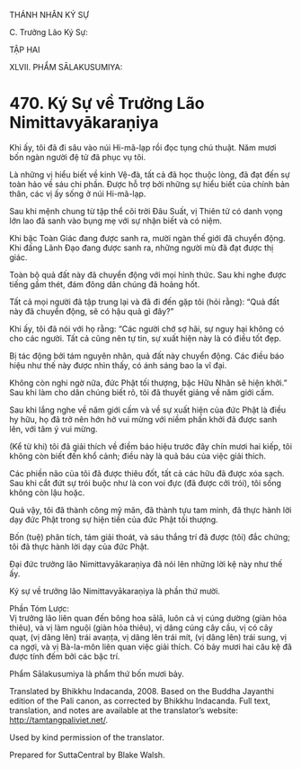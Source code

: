 THÁNH NHÂN KÝ SỰ

C. Trưởng Lão Ký Sự:

TẬP HAI

XLVII. PHẨM SĀLAKUSUMIYA:

# 470\. Ký Sự về Trưởng Lão Nimittavyākaraṇiya

Khi ấy, tôi đã đi sâu vào núi Hi-mã-lạp rồi đọc tụng chú thuật. Năm mươi bốn ngàn người đệ tử đã phục vụ tôi.

Là những vị hiểu biết về kinh Vệ-đà, tất cả đã học thuộc lòng, đã đạt đến sự toàn hảo về sáu chi phần. Được hỗ trợ bởi những sự hiểu biết của chính bản thân, các vị ấy sống ở núi Hi-mã-lạp.

Sau khi mệnh chung từ tập thể cõi trời Đâu Suất, vị Thiên tử có danh vọng lớn lao đã sanh vào bụng mẹ với sự nhận biết và có niệm.

Khi bậc Toàn Giác đang được sanh ra, mười ngàn thế giới đã chuyển động. Khi đấng Lãnh Đạo đang được sanh ra, những người mù đã đạt được thị giác.

Toàn bộ quả đất này đã chuyển động với mọi hình thức. Sau khi nghe được tiếng gầm thét, đám đông dân chúng đã hoảng hốt.

Tất cả mọi người đã tập trung lại và đã đi đến gặp tôi (hỏi rằng): “Quả đất này đã chuyển động, sẽ có hậu quả gì đây?”

Khi ấy, tôi đã nói với họ rằng: “Các người chớ sợ hãi, sự nguy hại không có cho các người. Tất cả cũng nên tự tin, sự xuất hiện này là có điều tốt đẹp.

Bị tác động bởi tám nguyên nhân, quả đất này chuyển động. Các điều báo hiệu như thế này được nhìn thấy, có ánh sáng bao la vĩ đại.

Không còn nghi ngờ nữa, đức Phật tối thượng, bậc Hữu Nhãn sẽ hiện khởi.” Sau khi làm cho dân chúng biết rõ, tôi đã thuyết giảng về năm giới cấm.

Sau khi lắng nghe về năm giới cấm và về sự xuất hiện của đức Phật là điều hy hữu, họ đã trở nên hớn hở vui mừng với niềm phấn khởi đã được sanh lên, với tâm ý vui mừng.

(Kể từ khi) tôi đã giải thích về điềm báo hiệu trước đây chín mươi hai kiếp, tôi không còn biết đến khổ cảnh; điều này là quả báu của việc giải thích.

Các phiền não của tôi đã được thiêu đốt, tất cả các hữu đã được xóa sạch. Sau khi cắt đứt sự trói buộc như là con voi đực (đã được cởi trói), tôi sống không còn lậu hoặc.

Quả vậy, tôi đã thành công mỹ mãn, đã thành tựu tam minh, đã thực hành lời dạy đức Phật trong sự hiện tiền của đức Phật tối thượng.

Bốn (tuệ) phân tích, tám giải thoát, và sáu thắng trí đã được (tôi) đắc chứng; tôi đã thực hành lời dạy của đức Phật.

Đại đức trưởng lão Nimittavyākaraṇiya đã nói lên những lời kệ này như thế ấy.

Ký sự về trưởng lão Nimittavyākaraṇiya là phần thứ mười.

Phần Tóm Lược:  
Vị trưởng lão liên quan đến bông hoa sālā, luôn cả vị cúng dường (giàn hỏa thiêu), và vị làm nguội (giàn hỏa thiêu), vị dâng cúng cây cầu, vị có cây quạt, (vị dâng lên) trái avaṇṭa, vị dâng lên trái mít, (vị dâng lên) trái sung, vị ca ngợi, và vị Bà-la-môn liên quan việc giải thích. Có bảy mươi hai câu kệ đã được tính đếm bởi các bậc trí.

Phẩm Sālakusumiya là phẩm thứ bốn mươi bảy.

Translated by Bhikkhu Indacanda, 2008. Based on the Buddha Jayanthi edition of the Pali canon, as corrected by Bhikkhu Indacanda. Full text, translation, and notes are available at the translator’s website: http://tamtangpaliviet.net/.

Used by kind permission of the translator.

Prepared for SuttaCentral by Blake Walsh.